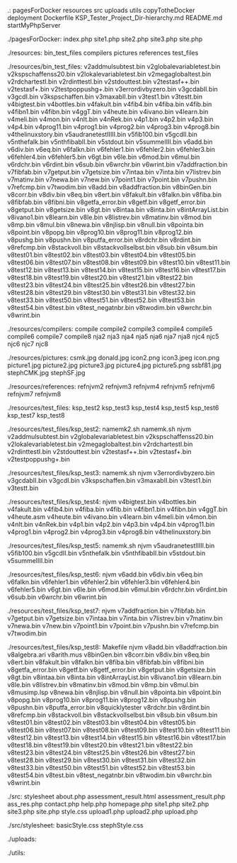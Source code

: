.:
pagesForDocker
resources
src
uploads
utils
copyTotheDocker
deployment
Dockerfile
KSP_Tester_Project_Dir-hierarchy.md
README.md
startMyPhpServer

./pagesForDocker:
index.php
site1.php
site2.php
site3.php
site.php

./resources:
bin_test_files
compilers
pictures
references
test_files

./resources/bin_test_files:
v2addmulsubtest.bin
v2globalevariabletest.bin
v2kspschaffenss20.bin
v2lokalevariabletest.bin
v2megaglobaltest.bin
v2rdchartestI.bin
v2rdinttestI.bin
v2stdouttest.bin
v2testasf++.bin
v2testasf+.bin
v2testpoppushg+.bin
v3errordivbyzero.bin
v3gcdabII.bin
v3gcdI.bin
v3kspschaffen.bin
v3maxabII.bin
v3test1.bin
v3testt.bin
v4bigtest.bin
v4bottles.bin
v4fakult.bin
v4fib4.bin
v4fiba.bin
v4fib.bin
v4fibn1.bin
v4fibn.bin
v4ggT.bin
v4heute.bin
v4ivano.bin
v4learn.bin
v4meli.bin
v4mon.bin
v4nIt.bin
v4nRek.bin
v4p1.bin
v4p2.bin
v4p3.bin
v4p4.bin
v4prog11.bin
v4prog1.bin
v4prog2.bin
v4prog3.bin
v4prog8.bin
v4thelinuxstory.bin
v5audranetestIIIII.bin
v5fib100.bin
v5gcdII.bin
v5nthefalk.bin
v5nthfibabII.bin
v5stdout.bin
v5summeIIII.bin
v6add.bin
v6div.bin
v6eq.bin
v6falkn.bin
v6fehler1.bin
v6fehler2.bin
v6fehler3.bin
v6fehler4.bin
v6fehler5.bin
v6gt.bin
v6le.bin
v6mod.bin
v6mul.bin
v6rdchr.bin
v6rdint.bin
v6sub.bin
v6wrchr.bin
v6wrint.bin
v7addfraction.bin
v7fibfab.bin
v7getput.bin
v7getsize.bin
v7intaa.bin
v7inta.bin
v7listrev.bin
v7matinv.bin
v7newa.bin
v7new.bin
v7point1.bin
v7point.bin
v7pushn.bin
v7refcmp.bin
v7twodim.bin
v8add.bin
v8addfraction.bin
v8binGen.bin
v8corr.bin
v8div.bin
v8eq.bin
v8ert.bin
v8fakult.bin
v8falkn.bin
v8fiba.bin
v8fibfab.bin
v8fibni.bin
v8getfa_error.bin
v8getf.bin
v8getf_error.bin
v8getput.bin
v8getsize.bin
v8gt.bin
v8intaa.bin
v8inta.bin
v8intArrayList.bin
v8ivano1.bin
v8learn.bin
v8le.bin
v8listrev.bin
v8matinv.bin
v8mod.bin
v8mp.bin
v8mul.bin
v8newa.bin
v8njlisp.bin
v8null.bin
v8pointa.bin
v8point.bin
v8popg.bin
v8prog10.bin
v8prog11.bin
v8prog12.bin
v8pushg.bin
v8pushn.bin
v8putfa_error.bin
v8rdchr.bin
v8rdint.bin
v8refcmp.bin
v8stackvoll.bin
v8stackvollselbst.bin
v8sub.bin
v8sum.bin
v8test01.bin
v8test02.bin
v8test03.bin
v8test04.bin
v8test05.bin
v8test06.bin
v8test07.bin
v8test08.bin
v8test09.bin
v8test10.bin
v8test11.bin
v8test12.bin
v8test13.bin
v8test14.bin
v8test15.bin
v8test16.bin
v8test17.bin
v8test18.bin
v8test19.bin
v8test20.bin
v8test21.bin
v8test22.bin
v8test23.bin
v8test24.bin
v8test25.bin
v8test26.bin
v8test27.bin
v8test28.bin
v8test29.bin
v8test30.bin
v8test31.bin
v8test32.bin
v8test33.bin
v8test50.bin
v8test51.bin
v8test52.bin
v8test53.bin
v8test54.bin
v8test.bin
v8test_negatnbr.bin
v8twodim.bin
v8wrchr.bin
v8wrint.bin

./resources/compilers:
compile
compile2
compile3
compile4
compile5
compile6
compile7
compile8
nja2
nja3
nja4
nja5
nja6
nja7
nja8
njc4
njc5
njc6
njc7
njc8

./resources/pictures:
csmk.jpg
donald.jpg
icon2.png
icon3.jpeg
icon.png
picture1.jpg
picture2.jpg
picture3.jpg
picture4.jpg
picture5.png
ssbf81.jpg
stephCMK.jpg
stephSF.jpg

./resources/references:
refnjvm2
refnjvm3
refnjvm4
refnjvm5
refnjvm6
refnjvm7
refnjvm8

./resources/test_files:
ksp_test2
ksp_test3
ksp_test4
ksp_test5
ksp_test6
ksp_test7
ksp_test8

./resources/test_files/ksp_test2:
namemk2.sh
namemk.sh
njvm
v2addmulsubtest.bin
v2globalevariabletest.bin
v2kspschaffenss20.bin
v2lokalevariabletest.bin
v2megaglobaltest.bin
v2rdchartestI.bin
v2rdinttestI.bin
v2stdouttest.bin
v2testasf++.bin
v2testasf+.bin
v2testpoppushg+.bin

./resources/test_files/ksp_test3:
namemk.sh
njvm
v3errordivbyzero.bin
v3gcdabII.bin
v3gcdI.bin
v3kspschaffen.bin
v3maxabII.bin
v3test1.bin
v3testt.bin

./resources/test_files/ksp_test4:
njvm
v4bigtest.bin
v4bottles.bin
v4fakult.bin
v4fib4.bin
v4fiba.bin
v4fib.bin
v4fibn1.bin
v4fibn.bin
v4ggT.bin
v4heute.asm
v4heute.bin
v4ivano.bin
v4learn.bin
v4meli.bin
v4mon.bin
v4nIt.bin
v4nRek.bin
v4p1.bin
v4p2.bin
v4p3.bin
v4p4.bin
v4prog11.bin
v4prog1.bin
v4prog2.bin
v4prog3.bin
v4prog8.bin
v4thelinuxstory.bin

./resources/test_files/ksp_test5:
namemk.sh
njvm
v5audranetestIIIII.bin
v5fib100.bin
v5gcdII.bin
v5nthefalk.bin
v5nthfibabII.bin
v5stdout.bin
v5summeIIII.bin

./resources/test_files/ksp_test6:
njvm
v6add.bin
v6div.bin
v6eq.bin
v6falkn.bin
v6fehler1.bin
v6fehler2.bin
v6fehler3.bin
v6fehler4.bin
v6fehler5.bin
v6gt.bin
v6le.bin
v6mod.bin
v6mul.bin
v6rdchr.bin
v6rdint.bin
v6sub.bin
v6wrchr.bin
v6wrint.bin

./resources/test_files/ksp_test7:
njvm
v7addfraction.bin
v7fibfab.bin
v7getput.bin
v7getsize.bin
v7intaa.bin
v7inta.bin
v7listrev.bin
v7matinv.bin
v7newa.bin
v7new.bin
v7point1.bin
v7point.bin
v7pushn.bin
v7refcmp.bin
v7twodim.bin

./resources/test_files/ksp_test8:
Makefile
njvm
v8add.bin
v8addfraction.bin
v8algebra.ari
v8arith.mus
v8binGen.bin
v8corr.bin
v8div.bin
v8eq.bin
v8ert.bin
v8fakult.bin
v8falkn.bin
v8fiba.bin
v8fibfab.bin
v8fibni.bin
v8getfa_error.bin
v8getf.bin
v8getf_error.bin
v8getput.bin
v8getsize.bin
v8gt.bin
v8intaa.bin
v8inta.bin
v8intArrayList.bin
v8ivano1.bin
v8learn.bin
v8le.bin
v8listrev.bin
v8matinv.bin
v8mod.bin
v8mp.bin
v8mul.bin
v8musimp.lsp
v8newa.bin
v8njlisp.bin
v8null.bin
v8pointa.bin
v8point.bin
v8popg.bin
v8prog10.bin
v8prog11.bin
v8prog12.bin
v8pushg.bin
v8pushn.bin
v8putfa_error.bin
v8quicklytester
v8rdchr.bin
v8rdint.bin
v8refcmp.bin
v8stackvoll.bin
v8stackvollselbst.bin
v8sub.bin
v8sum.bin
v8test01.bin
v8test02.bin
v8test03.bin
v8test04.bin
v8test05.bin
v8test06.bin
v8test07.bin
v8test08.bin
v8test09.bin
v8test10.bin
v8test11.bin
v8test12.bin
v8test13.bin
v8test14.bin
v8test15.bin
v8test16.bin
v8test17.bin
v8test18.bin
v8test19.bin
v8test20.bin
v8test21.bin
v8test22.bin
v8test23.bin
v8test24.bin
v8test25.bin
v8test26.bin
v8test27.bin
v8test28.bin
v8test29.bin
v8test30.bin
v8test31.bin
v8test32.bin
v8test33.bin
v8test50.bin
v8test51.bin
v8test52.bin
v8test53.bin
v8test54.bin
v8test.bin
v8test_negatnbr.bin
v8twodim.bin
v8wrchr.bin
v8wrint.bin

./src:
stylesheet
about.php
assessment_result.html
assessment_result.php
ass_res.php
contact.php
help.php
homepage.php
site1.php
site2.php
site3.php
site.php
style.css
upload1.php
upload2.php
upload.php

./src/stylesheet:
basicStyle.css
stephStyle.css

./uploads:

./utils:
